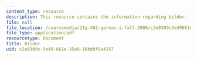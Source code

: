 ```yaml
---
content_type: resource
description: This resource contains the information regarding bilder.
file: null
file_location: /coursemedia/21g-401-german-i-fall-2008/c2e0309c5e49861e35e816bddf8e4157_MIT21G_401F08_bilder_rf.pdf
file_type: application/pdf
resourcetype: Document
title: Bilder
uid: c2e0309c-5e49-861e-35e8-16bddf8e4157
---
```

